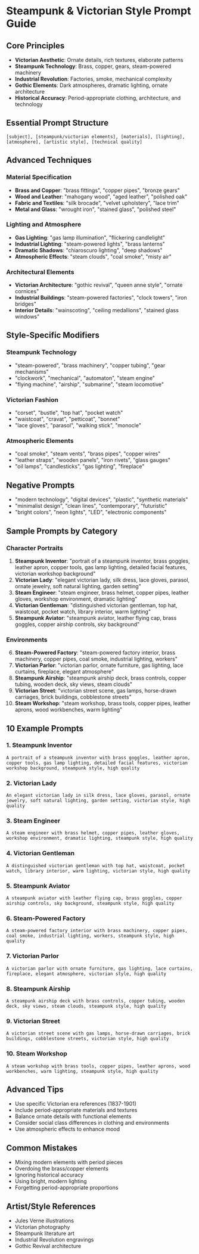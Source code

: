 # Steampunk & Victorian Style Prompt Guide

## Core Principles

- **Victorian Aesthetic**: Ornate details, rich textures, elaborate patterns
- **Steampunk Technology**: Brass, copper, gears, steam-powered machinery
- **Industrial Revolution**: Factories, smoke, mechanical complexity
- **Gothic Elements**: Dark atmospheres, dramatic lighting, ornate architecture
- **Historical Accuracy**: Period-appropriate clothing, architecture, and technology

## Essential Prompt Structure

```
[subject], [steampunk/victorian elements], [materials], [lighting], [atmosphere], [artistic style], [technical quality]
```

## Advanced Techniques

### Material Specification

- **Brass and Copper**: "brass fittings", "copper pipes", "bronze gears"
- **Wood and Leather**: "mahogany wood", "aged leather", "polished oak"
- **Fabric and Textiles**: "silk brocade", "velvet upholstery", "lace trim"
- **Metal and Glass**: "wrought iron", "stained glass", "polished steel"

### Lighting and Atmosphere

- **Gas Lighting**: "gas lamp illumination", "flickering candlelight"
- **Industrial Lighting**: "steam-powered lights", "brass lanterns"
- **Dramatic Shadows**: "chiaroscuro lighting", "deep shadows"
- **Atmospheric Effects**: "steam clouds", "coal smoke", "misty air"

### Architectural Elements

- **Victorian Architecture**: "gothic revival", "queen anne style", "ornate cornices"
- **Industrial Buildings**: "steam-powered factories", "clock towers", "iron bridges"
- **Interior Details**: "wainscoting", "ceiling medallions", "stained glass windows"

## Style-Specific Modifiers

### Steampunk Technology

- "steam-powered", "brass machinery", "copper tubing", "gear mechanisms"
- "clockwork", "mechanical", "automaton", "steam engine"
- "flying machine", "airship", "submarine", "steam locomotive"

### Victorian Fashion

- "corset", "bustle", "top hat", "pocket watch"
- "waistcoat", "cravat", "petticoat", "bonnet"
- "lace gloves", "parasol", "walking stick", "monocle"

### Atmospheric Elements

- "coal smoke", "steam vents", "brass pipes", "copper wires"
- "leather straps", "wooden panels", "iron rivets", "glass gauges"
- "oil lamps", "candlesticks", "gas lighting", "fireplace"

## Negative Prompts

- "modern technology", "digital devices", "plastic", "synthetic materials"
- "minimalist design", "clean lines", "contemporary", "futuristic"
- "bright colors", "neon lights", "LED", "electronic components"

## Sample Prompts by Category

### Character Portraits

1. **Steampunk Inventor**: "portrait of a steampunk inventor, brass goggles, leather apron, copper tools, gas lamp lighting, detailed facial features, victorian workshop background"
2. **Victorian Lady**: "elegant victorian lady, silk dress, lace gloves, parasol, ornate jewelry, soft natural lighting, garden setting"
3. **Steam Engineer**: "steam engineer, brass helmet, copper pipes, leather gloves, workshop environment, dramatic lighting"
4. **Victorian Gentleman**: "distinguished victorian gentleman, top hat, waistcoat, pocket watch, library interior, warm lighting"
5. **Steampunk Aviator**: "steampunk aviator, leather flying cap, brass goggles, copper airship controls, sky background"

### Environments

6. **Steam-Powered Factory**: "steam-powered factory interior, brass machinery, copper pipes, coal smoke, industrial lighting, workers"
7. **Victorian Parlor**: "victorian parlor, ornate furniture, gas lighting, lace curtains, fireplace, elegant atmosphere"
8. **Steampunk Airship**: "steampunk airship deck, brass controls, copper tubing, wooden deck, sky views, steam clouds"
9. **Victorian Street**: "victorian street scene, gas lamps, horse-drawn carriages, brick buildings, cobblestone streets"
10. **Steam Workshop**: "steam workshop, brass tools, copper pipes, leather aprons, wood workbenches, warm lighting"

## 10 Example Prompts

### 1. Steampunk Inventor

```
A portrait of a steampunk inventor with brass goggles, leather apron, copper tools, gas lamp lighting, detailed facial features, victorian workshop background, steampunk style, high quality
```

### 2. Victorian Lady

```
An elegant victorian lady in silk dress, lace gloves, parasol, ornate jewelry, soft natural lighting, garden setting, victorian style, high quality
```

### 3. Steam Engineer

```
A steam engineer with brass helmet, copper pipes, leather gloves, workshop environment, dramatic lighting, steampunk style, high quality
```

### 4. Victorian Gentleman

```
A distinguished victorian gentleman with top hat, waistcoat, pocket watch, library interior, warm lighting, victorian style, high quality
```

### 5. Steampunk Aviator

```
A steampunk aviator with leather flying cap, brass goggles, copper airship controls, sky background, steampunk style, high quality
```

### 6. Steam-Powered Factory

```
A steam-powered factory interior with brass machinery, copper pipes, coal smoke, industrial lighting, workers, steampunk style, high quality
```

### 7. Victorian Parlor

```
A victorian parlor with ornate furniture, gas lighting, lace curtains, fireplace, elegant atmosphere, victorian style, high quality
```

### 8. Steampunk Airship

```
A steampunk airship deck with brass controls, copper tubing, wooden deck, sky views, steam clouds, steampunk style, high quality
```

### 9. Victorian Street

```
A victorian street scene with gas lamps, horse-drawn carriages, brick buildings, cobblestone streets, victorian style, high quality
```

### 10. Steam Workshop

```
A steam workshop with brass tools, copper pipes, leather aprons, wood workbenches, warm lighting, steampunk style, high quality
```

## Advanced Tips

- Use specific Victorian era references (1837-1901)
- Include period-appropriate materials and textures
- Balance ornate details with functional elements
- Consider social class differences in clothing and environments
- Use atmospheric effects to enhance mood

## Common Mistakes

- Mixing modern elements with period pieces
- Overdoing the brass/copper elements
- Ignoring historical accuracy
- Using bright, modern lighting
- Forgetting period-appropriate proportions

## Artist/Style References

- Jules Verne illustrations
- Victorian photography
- Steampunk literature art
- Industrial Revolution engravings
- Gothic Revival architecture
